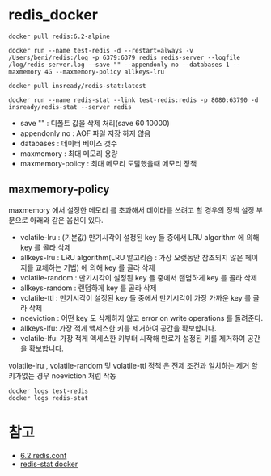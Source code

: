 # redis_docker

```
docker pull redis:6.2-alpine

docker run --name test-redis -d --restart=always -v /Users/beni/redis:/log -p 6379:6379 redis redis-server --logfile /log/redis-server.log --save "" --appendonly no --databases 1 --maxmemory 4G --maxmemory-policy allkeys-lru

docker pull insready/redis-stat:latest

docker run --name redis-stat --link test-redis:redis -p 8080:63790 -d insready/redis-stat --server redis

```

* save "" : 디폴트 값을 삭제 처리(save 60 10000)
* appendonly no : AOF 파일 저장 하지 않음
* databases : 데이터 베이스 갯수
* maxmemory : 최대 메모리 용량
* maxmemory-policy : 최대 메모리 도달했을때 메모리 정책

## maxmemory-policy
maxmemory 에서 설정한 메모리 를 초과해서 데이타를 쓰려고 할 경우의 정책 설정 부분으로 아래와 같은 옵션이 있다.

* volatile-lru : (기본값) 만기시각이 설정된 key 들 중에서 LRU algorithm 에 의해 key 를 골라 삭제
* allkeys-lru : LRU algorithm(LRU 알고리즘 : 가장 오랫동안 참조되지 않은 페이지를 교체하는 기법) 에 의해 key 를 골라 삭제
* volatile-random : 만기시각이 설정된 key 들 중에서 랜덤하게 key 를 골라 삭제
* allkeys-random : 랜덤하게 key 를 골라 삭제
* volatile-ttl : 만기시각이 설정된 key 들 중에서 만기시각이 가장 가까운 key 를 골라 삭제
* noeviction : 어떤 key 도 삭제하지 않고 error on write operations 를 돌려준다.
* allkeys-lfu: 가장 적게 액세스한 키를 제거하여 공간을 확보합니다.
* volatile-lfu: 가장 적게 액세스한 키부터 시작해 만료가 설정된 키를 제거하여 공간을 확보합니다.


volatile-lru , volatile-random 및 volatile-ttl 정책 은 전제 조건과 일치하는 제거 할 키가없는 경우 noeviction 처럼 작동


```
docker logs test-redis
docker logs redis-stat
```

# 참고
* [6.2 redis.conf](https://github.com/redis/redis/blob/6.2/redis.conf)
* [redis-stat docker](https://hub.docker.com/r/insready/redis-stat/)
